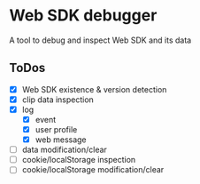 # Web SDK debugger

A tool to debug and inspect Web SDK and its data

## ToDos

- [x] Web SDK existence & version detection
- [x] clip data inspection
- [x] log
  - [x] event
  - [x] user profile
  - [x] web message
- [ ] data modification/clear
- [ ] cookie/localStorage inspection
- [ ] cookie/localStorage modification/clear
